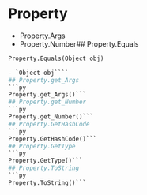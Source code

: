 # Property

- Property.Args
- Property.Number## Property.Equals
```py
Property.Equals(Object obj)

- `Object obj````
## Property.get_Args
```py
Property.get_Args()```
## Property.get_Number
```py
Property.get_Number()```
## Property.GetHashCode
```py
Property.GetHashCode()```
## Property.GetType
```py
Property.GetType()```
## Property.ToString
```py
Property.ToString()```